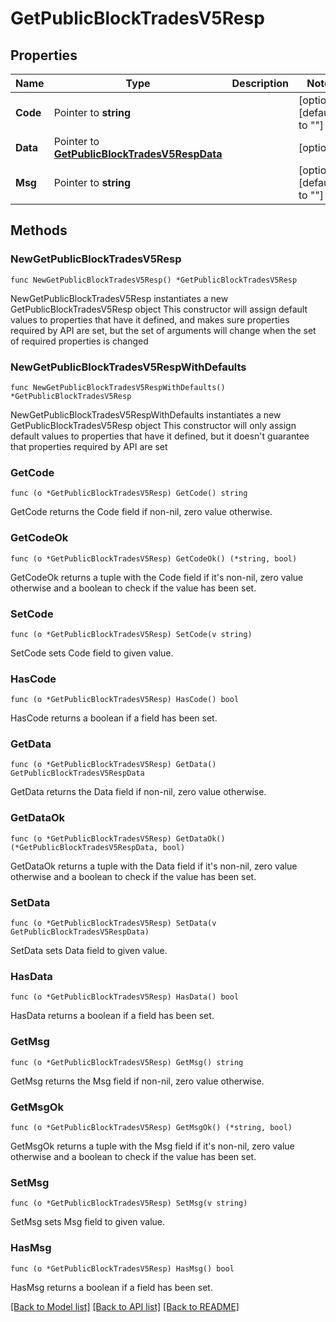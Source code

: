 # GetPublicBlockTradesV5Resp

## Properties

Name | Type | Description | Notes
------------ | ------------- | ------------- | -------------
**Code** | Pointer to **string** |  | [optional] [default to ""]
**Data** | Pointer to [**GetPublicBlockTradesV5RespData**](GetPublicBlockTradesV5RespData.md) |  | [optional] 
**Msg** | Pointer to **string** |  | [optional] [default to ""]

## Methods

### NewGetPublicBlockTradesV5Resp

`func NewGetPublicBlockTradesV5Resp() *GetPublicBlockTradesV5Resp`

NewGetPublicBlockTradesV5Resp instantiates a new GetPublicBlockTradesV5Resp object
This constructor will assign default values to properties that have it defined,
and makes sure properties required by API are set, but the set of arguments
will change when the set of required properties is changed

### NewGetPublicBlockTradesV5RespWithDefaults

`func NewGetPublicBlockTradesV5RespWithDefaults() *GetPublicBlockTradesV5Resp`

NewGetPublicBlockTradesV5RespWithDefaults instantiates a new GetPublicBlockTradesV5Resp object
This constructor will only assign default values to properties that have it defined,
but it doesn't guarantee that properties required by API are set

### GetCode

`func (o *GetPublicBlockTradesV5Resp) GetCode() string`

GetCode returns the Code field if non-nil, zero value otherwise.

### GetCodeOk

`func (o *GetPublicBlockTradesV5Resp) GetCodeOk() (*string, bool)`

GetCodeOk returns a tuple with the Code field if it's non-nil, zero value otherwise
and a boolean to check if the value has been set.

### SetCode

`func (o *GetPublicBlockTradesV5Resp) SetCode(v string)`

SetCode sets Code field to given value.

### HasCode

`func (o *GetPublicBlockTradesV5Resp) HasCode() bool`

HasCode returns a boolean if a field has been set.

### GetData

`func (o *GetPublicBlockTradesV5Resp) GetData() GetPublicBlockTradesV5RespData`

GetData returns the Data field if non-nil, zero value otherwise.

### GetDataOk

`func (o *GetPublicBlockTradesV5Resp) GetDataOk() (*GetPublicBlockTradesV5RespData, bool)`

GetDataOk returns a tuple with the Data field if it's non-nil, zero value otherwise
and a boolean to check if the value has been set.

### SetData

`func (o *GetPublicBlockTradesV5Resp) SetData(v GetPublicBlockTradesV5RespData)`

SetData sets Data field to given value.

### HasData

`func (o *GetPublicBlockTradesV5Resp) HasData() bool`

HasData returns a boolean if a field has been set.

### GetMsg

`func (o *GetPublicBlockTradesV5Resp) GetMsg() string`

GetMsg returns the Msg field if non-nil, zero value otherwise.

### GetMsgOk

`func (o *GetPublicBlockTradesV5Resp) GetMsgOk() (*string, bool)`

GetMsgOk returns a tuple with the Msg field if it's non-nil, zero value otherwise
and a boolean to check if the value has been set.

### SetMsg

`func (o *GetPublicBlockTradesV5Resp) SetMsg(v string)`

SetMsg sets Msg field to given value.

### HasMsg

`func (o *GetPublicBlockTradesV5Resp) HasMsg() bool`

HasMsg returns a boolean if a field has been set.


[[Back to Model list]](../README.md#documentation-for-models) [[Back to API list]](../README.md#documentation-for-api-endpoints) [[Back to README]](../README.md)


